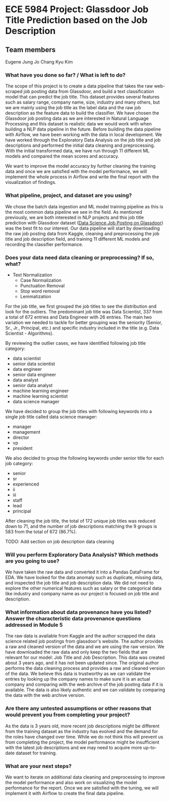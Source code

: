 # ECE 5984 Project: Glassdoor Job Title Prediction based on the Job Description

## Team members
Eugene Jung Jo
Chang Kyu Kim

### What have you done so far? / What is left to do?

The scope of this project is to create a data pipeline that takes the raw web-scraped job posting data from Glassdoor, and build a text classification model that can predict the job title. This dataset provides several features such as salary range, company name, size, industry and many others, but we are mainly using the job title as the label data and the raw job description as the feature data to build the classifier. We have chosen the Glassdoor job posting data as we are interested in Natural Language Processing and this dataset is realistic data we would work with when building a NLP data pipeline in the future. Before building the data pipeline with Airflow, we have been working with the data in local development. We have worked through the Exploratory Data Analysis on the job title and job descriptions and performed the initial data cleaning and preprocessing. With the initial transformed data, we have run through 11 different ML models and compared the mean scores and accuracy.

We want to improve the model accuracy by further cleaning the training data and once we are satisfied with the model performance, we will implement the whole process in Airflow and write the final report with the visualization of findings.


### What pipeline, project, and dataset are you using?

We chose the batch data ingestion and ML model training pipeline as this is the most common data pipeline we see in the field. As mentioned previously, we are both interested in NLP projects and this job title prediction with Glassdoor dataset ([Data Science Job Posting on Glassdoor](https://www.kaggle.com/datasets/rashikrahmanpritom/data-science-job-posting-on-glassdoor)) was the best fit to our interest. Our data pipeline will start by downloading the raw job posting data from Kaggle, cleaning and preprocessing the job title and job description field, and training 11 different ML models and recording the classifier performance.

### Does your data need data cleaning or preprocessing? If so, what?
* Text Normalization
  * Case Normalization
  * Punctuation Removal
  * Stop word removal
  * Lemmatization
 
For the job title, we first grouped the job titles to see the distribution and look for the outliers. The predominant job title was Data Scientist, 337 from a total of 672 entries and Data Engineer with 26 entries. The main two variation we needed to tackle for better grouping was the seniority (Senior, Sr., Jr., Principal, etc.) and specific industry included in the title (e.g. Data Scientist - Algorithms).

By reviewing the outlier cases, we have identified following job title category:
  - data scientist
  - senior data scientist
  - data engineer
  - senior data engineer
  - data analyst
  - senior data analyst
  - machine learning engineer
  - machine learning scientist
  - data science manager

We have decided to group the job titles with following keywords into a single job title called data science manager:
  - manager
  - management
  - director
  - vp
  - president

We also decided to group the following keywords under senior title for each job category:
  - senior
  - sr
  - experienced
  - ii
  - iii
  - staff
  - lead
  - principal

After cleaning the job title, the total of 172 unique job titles was reduced down to 71, and the number of job descriptions matching the 9 groups is 583 from the total of 672 (86.7%).

TODO: Add section on job description data cleaning

### Will you perform Exploratory Data Analysis? Which methods are you going to use?

We have taken the raw data and converted it into a Pandas DataFrame for EDA. We have looked for the data anomaly such as duplicate, missing data, and inspected the job title and job description data. We did not need to explore the other numerical features such as salary or the categorical data like industry and company name as our project is focused on job title and description.

### What information about data provenance have you listed? Answer the characteristic data provenance questions addressed in Module 5

The raw data is available from Kaggle and the author scrapped the data science related job postings from glassdoor's website. The author provides a raw and cleaned version of the data and we are using the raw version. We have downloaded the raw data and only keep the two fields that are relevant for our model: Job Title and Job Description. This data was created about 3 years ago, and it has not been updated since. The original author performs the data cleaning process and provides a raw and cleaned version of the data. We believe this data is trustworthy as we can validate the entries by looking up the company names to make sure it is an actual company and comparing with the web archive of the job posting data if it is available. The data is also likely authentic and we can validate by comparing the data with the web archive version.

### Are there any untested assumptions or other reasons that would prevent you from completing your project?
As the data is 3 years old, more recent job descriptions might be different from the training dataset as the industry has evolved and the demand for the roles have changed over time. While we do not think this will prevent us from completing the project, the model performance might be insufficient with the latest job descriptions and we may need to acquire more up-to-date dataset for training.

### What are your next steps?
We want to iterate on additional data cleaning and preprocessing to improve the model performance and also work on visualizing the model performance for the report. Once we are satisfied with the tuning, we will implement it with Airflow to create the final data pipeline.
